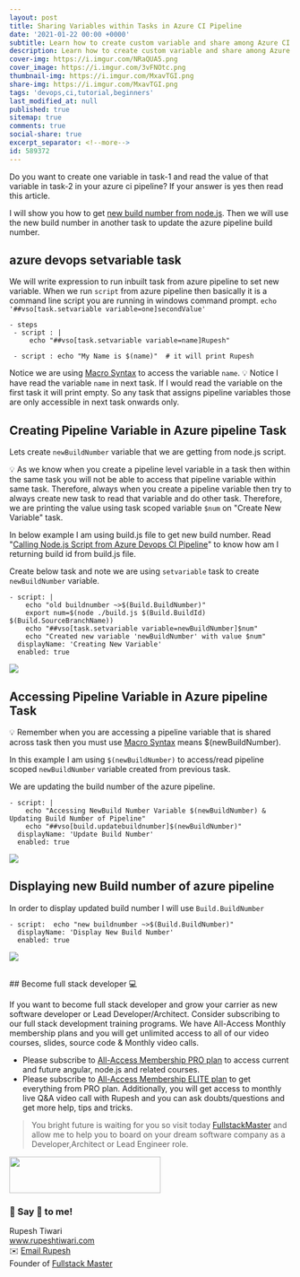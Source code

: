 ```yaml
---
layout: post
title: Sharing Variables within Tasks in Azure CI Pipeline
date: '2021-01-22 00:00 +0000'
subtitle: Learn how to create custom variable and share among Azure CI Pipeline tasks
description: Learn how to create custom variable and share among Azure CI Pipeline tasks
cover-img: https://i.imgur.com/NRaQUA5.png
cover_image: https://i.imgur.com/3vFNOtc.png
thumbnail-img: https://i.imgur.com/MxavTGI.png
share-img: https://i.imgur.com/MxavTGI.png
tags: 'devops,ci,tutorial,beginners'
last_modified_at: null
published: true
sitemap: true
comments: true
social-share: true
excerpt_separator: <!--more-->
id: 589372
---
```


Do you want to create one variable in task-1 and read the value of that variable in task-2 in your azure ci pipeline? If your answer is yes then read this article. 

I will show you how to get [new build number from node.js](https://hackmd.io/QiDKOk2RTKee1Y822ceSYA). Then we will use the new build number in another task to update the azure pipeline build number. 

## azure devops setvariable task
We will write expression to run inbuilt task from azure pipeline to set new variable. When we run  `script` from azure pipeline then basically it is a command line script you are running in windows command prompt.
`echo '##vso[task.setvariable variable=one]secondValue'`

```yml= 
- steps
 - script : |
     echo "##vso[task.setvariable variable=name]Rupesh"
     
 - script : echo "My Name is $(name)"  # it will print Rupesh
```

Notice we are using [Macro Syntax](https://docs.microsoft.com/en-us/azure/devops/pipelines/process/variables?view=azure-devops&tabs=yaml%2Cbatch#macro-syntax-variables) to access the variable `name`. 
:bulb: Notice I have read the variable `name` in next task. If I would read the variable on the first task it will print empty. So any task that assigns pipeline variables those are only accessible in next task onwards only. 

## Creating Pipeline Variable in Azure pipeline Task

Lets create `newBuildNumber` variable that we are getting from node.js script. 

:bulb: As we know when you create a pipeline level variable in a task then within the same task you will not be able to access that pipeline variable within same task. Therefore, always when you create a pipeline variable then try to always create new task to read that variable and do other task. Therefore, we are printing the value using task scoped variable `$num` on "Create New Variable" task. 



In below example I am using build.js file to get new build number. Read "[Calling Node.js Script from Azure Devops CI Pipeline](https://hackmd.io/QiDKOk2RTKee1Y822ceSYA)" to know how am I returning build id from build.js file.

Create below task and note we are using `setvariable` task to create `newBuildNumber` variable. 

```yaml=
- script: |
    echo "old buildnumber ~>$(Build.BuildNumber)"
    export num=$(node ./build.js $(Build.BuildId) $(Build.SourceBranchName))
    echo "##vso[task.setvariable variable=newBuildNumber]$num"
    echo "Created new variable 'newBuildNumber' with value $num"
  displayName: 'Creating New Variable'
  enabled: true
```
![](https://i.imgur.com/87SqLYm.png)


## Accessing Pipeline Variable in Azure pipeline Task

:bulb: Remember when you are accessing a pipeline variable that is shared across task then you must use [Macro Syntax](https://docs.microsoft.com/en-us/azure/devops/pipelines/process/variables?view=azure-devops&tabs=yaml%2Cbatch#macro-syntax-variables) means $(newBuildNumber). 

In this example I am using ``$(newBuildNumber)`` to access/read pipeline scoped `newBuildNumber` variable created from previous task.

We are updating the build number of the azure pipeline.

```yaml=
- script: |
    echo "Accessing NewBuild Number Variable $(newBuildNumber) & Updating Build Number of Pipeline"
    echo "##vso[build.updatebuildnumber]$(newBuildNumber)"
  displayName: 'Update Build Number'
  enabled: true
```
![](https://i.imgur.com/wL5xJkE.png)

## Displaying new Build number of azure pipeline
In order to display updated build number I will use `Build.BuildNumber`
```yaml=
- script:  echo "new buildnumber ~>$(Build.BuildNumber)"
  displayName: 'Display New Build Number'
  enabled: true
```

![](https://i.imgur.com/kMxUfSa.png)


<br/>
## Become full stack developer 💻

If you want to become full stack developer and grow your carrier as new software developer or Lead Developer/Architect. Consider subscribing to our full stack development training programs. We have All-Access Monthly membership plans and you will get unlimited access to all of our video courses, slides, source code & Monthly video calls.

- Please subscribe to [All-Access Membership PRO plan](https://www.fullstackmaster.net/pro) to access current and future angular, node.js and related courses.
- Please subscribe to [All-Access Membership ELITE plan](https://www.fullstackmaster.net/elite) to get everything from PRO plan. Additionally, you will get access to monthly live Q&A video call with Rupesh and you can ask doubts/questions and get more help, tips and tricks.

> You bright future is waiting for you so visit today [FullstackMaster](www.fullstackmaster.net) and allow me to help you to board on your dream software company as a Developer,Architect or Lead Engineer role.
<a href="https://www.fullstackmaster.net">
    <img height="65" src="https://i.imgur.com/9OCLciM.png" width="270">
</a>
 


<br/>

### 💖 Say 👋 to me! 

<div> 
Rupesh Tiwari </div><div>
<a href="https://www.rupeshtiwari.com"> www.rupeshtiwari.com</a> </div><div>
✉️ <a href="mailto:fullstackmaster1@gmail.com?subject=Hi"> Email Rupesh</a> </div><div>
Founder of <a href="https://www.fullstackmaster.net"> Fullstack Master</a></div><div>
</div>